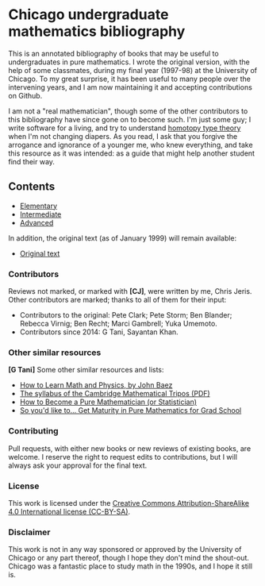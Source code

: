 # Chicago undergraduate mathematics bibliography

This is an annotated bibliography of books that may be useful to undergraduates in pure
mathematics.  I wrote the original version, with the help of some classmates, during my final
year (1997-98) at the University of Chicago.  To my great surprise, it has been useful to many
people over the intervening years, and I am now maintaining it and accepting contributions on
Github.

I am not a "real mathematician", though some of the other contributors to this bibliography
have since gone on to become such.  I'm just some guy; I write software for a living, and try
to understand [homotopy type theory](http://homotopytypetheory.org) when I'm not changing
diapers.  As you read, I ask that you forgive the arrogance and ignorance of a younger me, who
knew everything, and take this resource as it was intended: as a guide that might help another
student find their way.

## Contents

* [Elementary](elementary/README.md)
* [Intermediate](intermediate/README.md)
* [Advanced](advanced/README.md)

In addition, the original text (as of January 1999) will remain available:

* [Original text](original/biblio.html)

### Contributors

Reviews not marked, or marked with **[CJ]**, were written by me, Chris Jeris.  Other
contributors are marked; thanks to all of them for their input:
* Contributors to the original: Pete Clark; Pete Storm; Ben Blander; Rebecca Virnig; Ben Recht;
  Marci Gambrell; Yuka Umemoto.
* Contributors since 2014: G Tani, Sayantan Khan.

### Other similar resources

**[G Tani]** Some other similar resources and lists:

* [How to Learn Math and Physics, by John Baez](http://math.ucr.edu/home/baez/books.html)
* [The syllabus of the Cambridge Mathematical Tripos (PDF)](https://www.maths.cam.ac.uk/system/files/schedules.pdf)
* [How to Become a Pure Mathematician (or Statistician)](http://hbpms.blogspot.com/)
* [So you'd like to... Get Maturity in Pure Mathematics for Grad School](http://www.amazon.com/gp/richpub/syltguides/fullview/20JWVDEKMUJQ2)

### Contributing

Pull requests, with either new books or new reviews of existing books, are welcome.  I reserve
the right to request edits to contributions, but I will always ask your approval for the final
text.

### License

This work is licensed under the [Creative Commons Attribution-ShareAlike 4.0 International
license (CC-BY-SA)](http://creativecommons.org/licenses/by-sa/4.0/legalcode).

### Disclaimer

This work is not in any way sponsored or approved by the University of Chicago or
any part thereof, though I hope they don't mind the shout-out.  Chicago was a fantastic place
to study math in the 1990s, and I hope it still is.

